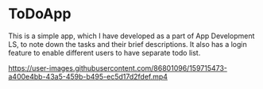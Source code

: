 # ToDoApp

This is a simple app, which I have developed as a part of App Development LS, to note down the tasks and their brief descriptions. It also has a login feature to enable different users to have separate todo list.


https://user-images.githubusercontent.com/86801096/159715473-a400e4bb-43a5-459b-b495-ec5d17d2fdef.mp4

